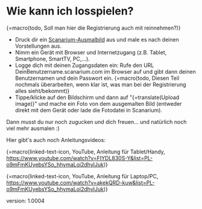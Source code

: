 # Wie kann ich losspielen?

{=macro(todo, Soll man hier die Registrierung auch mit reinnehmen?)}
* Druck dir ein [Scanarium-Ausmalbild](https://scanarium.com/#pdfs) aus und male es nach deinen Vorstellungen aus.
* Nimm ein Gerät mit Browser und Internetzugang (z.B. Tablet, Smartphone, SmartTV, PC,...).
* Logge dich mit deinen Zugangsdaten ein: Rufe den URL DeinBenutzername.scanarium.com im Browser auf und gibt dann deinen Benutzernamen und dein Passwort ein.
{=macro(todo, Diesen Teil nochmals überarbeiten, wenn klar ist, was man bei der Registrierung alles sieht/bekommt)}
* Tippe/klicke auf den Bildschirm und dann auf "{=translate(Upload image)}" und mache ein Foto von dem ausgemalten Bild (entweder direkt mit dem Gerät oder lade die Fotodatei in Scanarium).

Dann musst du nur noch zugucken und dich freuen... und natürlich noch viel mehr ausmalen :)

Hier gibt's auch noch Anleitungsvideos:

{=macro(linked-text-icon, YouTube, Anleitung für Tablet/Handy, https://www.youtube.com/watch?v=FIYDL830S-Y&list=PL-o9mFmKUyebsYSo_hhymaLoi2dhylJuk)}

{=macro(linked-text-icon, YouTube, Anleitung für Laptop/PC, https://www.youtube.com/watch?v=akekQRD-kuw&list=PL-o9mFmKUyebsYSo_hhymaLoi2dhylJuk)}

version: 1.0004
